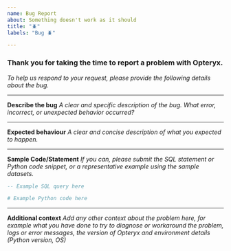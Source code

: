```yaml
---
name: Bug Report
about: Something doesn't work as it should
title: "🪲"
labels: "Bug 🪲"

---
```


### Thank you for taking the time to report a problem with Opteryx.
_To help us respond to your request, please provide the following details about the bug._

---

**Describe the bug** _A clear and specific description of the bug. What error, incorrect, or unexpected behavior occurred?_

---

**Expected behaviour** _A clear and concise description of what you expected to happen._

---

**Sample Code/Statement** _If you can, please submit the SQL statement or Python code snippet, or a representative example using the sample datasets._

~~~sql
-- Example SQL query here
~~~

~~~python
# Example Python code here
~~~

---

**Additional context** _Add any other context about the problem here, for example what you have done to try to diagnose or workaround the problem, logs or error messages, the version of Opteryx and environment details (Python version, OS)_
